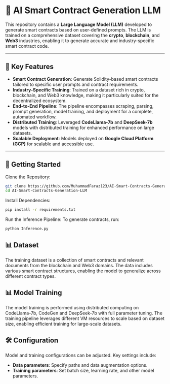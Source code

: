 # 🧠 AI Smart Contract Generation LLM

This repository contains a **Large Language Model (LLM)** developed to generate smart contracts based on user-defined prompts. The LLM is trained on a comprehensive dataset covering the **crypto**, **blockchain**, and **Web3** industries, enabling it to generate accurate and industry-specific smart contract code. 

---

## 🚀 Key Features

- **Smart Contract Generation**: Generate Solidity-based smart contracts tailored to specific user prompts and contract requirements.
- **Industry-Specific Training**: Trained on a dataset rich in crypto, blockchain, and Web3 knowledge, making it particularly suited for the decentralized ecosystem.
- **End-to-End Pipeline**: The pipeline encompasses scraping, parsing, prompt generation, model training, and deployment for a complete, automated workflow.
- **Distributed Training**: Leveraged **CodeLlama-7b** and **DeepSeek-7b** models with distributed training for enhanced performance on large datasets.
- **Scalable Deployment**: Models deployed on **Google Cloud Platform (GCP)** for scalable and accessible use.

---

## 🚀 Getting Started
Clone the Repository:

```bash
git clone https://github.com/MuhammadFaraz123/AI-Smart-Contracts-Generation-LLM.git
cd AI-Smart-Contracts-Generation-LLM
```

Install Dependencies:

```bash
pip install -r requirements.txt
```

Run the Inference Pipeline: To generate contracts, run:

```bash
python Inference.py
```

## 📊 Dataset
The training dataset is a collection of smart contracts and relevant documents from the blockchain and Web3 domains. The data includes various smart contract structures, enabling the model to generalize across different contract types.

## 📊 Model Training
The model training is performed using distributed computing on CodeLlama-7b, CodeGen and DeepSeek-7b with full parameter tuning.
The training pipeline leverages different VM resources to scale based on dataset size, enabling efficient training for large-scale datasets.

## 🛠 Configuration
Model and training configurations can be adjusted. Key settings include:

- **Data parameters**: Specify paths and data augmentation options.
- **Training parameters**: Set batch size, learning rate, and other model parameters.



